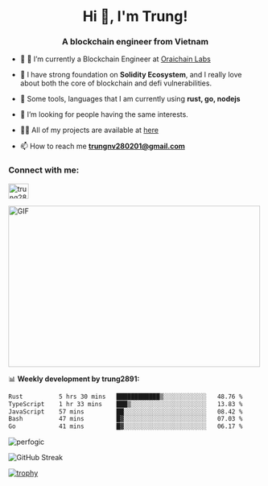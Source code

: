 <h1 align="center">Hi 👋, I'm Trung!</h1>
<h3 align="center">A blockchain engineer from Vietnam</h3>

- 🌱 🔭 I’m currently a Blockchain Engineer at [Oraichain Labs](https://github.com/oraichain)

- 📖 I have strong foundation on **Solidity Ecosystem**, and I really love about both the core of blockchain and defi vulnerabilities.

- 💬 Some tools, languages that I am currently using **rust, go, nodejs**

- 🤝 I’m looking for people having the same interests.

- 👨‍💻 All of my projects are available at [here](https://github.com/trung2891?tab=repositories)

- 📫 How to reach me **trungnv280201@gmail.com**


<h3 align="left">Connect with me:</h3>
<p align="left">
<a href="https://www.linkedin.com/in/trung-nguyen-09a5a5205/" target="blank"><img align="center" src="https://raw.githubusercontent.com/rahuldkjain/github-profile-readme-generator/master/src/images/icons/Social/linked-in-alt.svg" alt="trung2891" height="30" width="40" /></a>
</p>
<img align="center" alt="GIF" src="https://media.giphy.com/media/v1.Y2lkPTc5MGI3NjExaGx2OTI2N240MnFxdWYxZmY5NHJwaDI4MmQ0MTl6bHY5cmsxNm90OSZlcD12MV9pbnRlcm5hbF9naWZfYnlfaWQmY3Q9Zw/lQJNunHwZ32RGilGRO/giphy.gif" width="500" height="320" />

📊 **Weekly development by trung2891:**

<!--START_SECTION:waka-->

```txt
Rust          5 hrs 30 mins   ████████████▒░░░░░░░░░░░░   48.76 %
TypeScript    1 hr 33 mins    ███▒░░░░░░░░░░░░░░░░░░░░░   13.83 %
JavaScript    57 mins         ██░░░░░░░░░░░░░░░░░░░░░░░   08.42 %
Bash          47 mins         █▓░░░░░░░░░░░░░░░░░░░░░░░   07.03 %
Go            41 mins         █▓░░░░░░░░░░░░░░░░░░░░░░░   06.17 %
```

<!--END_SECTION:waka-->

<p><img align="center" src="https://github-readme-stats.vercel.app/api/top-langs?username=trung2891&show_icons=true&locale=en&layout=compact" alt="perfogic" /></p>

![GitHub Streak](http://github-readme-streak-stats.herokuapp.com?user=trung2891&theme=dark&background=000004)

[![trophy](https://github-profile-trophy.vercel.app/?username=trung2891&theme=onedark)]()
